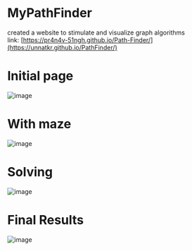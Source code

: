 # MyPathFinder

created a website to stimulate and visualize graph algorithms  
link: [https://pr4n4v-51ngh.github.io/Path-Finder/](https://unnatkr.github.io/PathFinder/)

# Initial page

![image](https://user-images.githubusercontent.com/65994692/181879877-7778c1b6-2663-480f-ae10-6bc0c59f7c0d.png)

# With maze

![image](https://user-images.githubusercontent.com/65994692/181879909-9bb2899b-bfcb-441b-8ca8-5ae434ffa402.png)

# Solving 

![image](https://user-images.githubusercontent.com/65994692/181879934-758bf516-e873-42a2-91e7-0c2a783dfedc.png)

# Final Results

![image](https://user-images.githubusercontent.com/65994692/181879955-956cfb5f-82bb-4923-b3d8-a5ca97d2803a.png)
